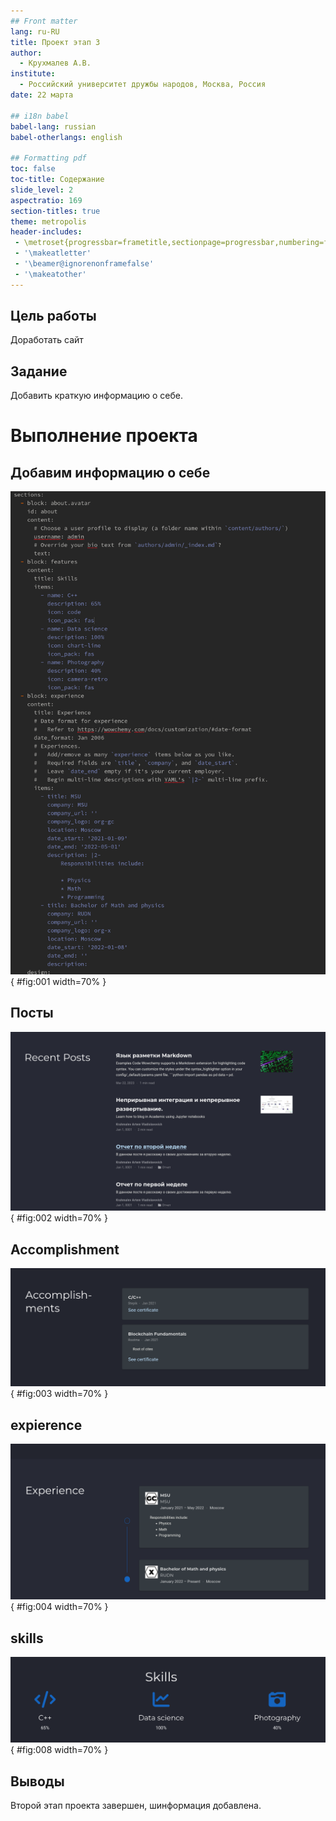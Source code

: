 ```yaml
---
## Front matter
lang: ru-RU
title: Проект этап 3
author:
  - Крухмалев А.В.
institute:
  - Российский университет дружбы народов, Москва, Россия
date: 22 марта

## i18n babel
babel-lang: russian
babel-otherlangs: english

## Formatting pdf
toc: false
toc-title: Содержание
slide_level: 2
aspectratio: 169
section-titles: true
theme: metropolis
header-includes:
 - \metroset{progressbar=frametitle,sectionpage=progressbar,numbering=fraction}
 - '\makeatletter'
 - '\beamer@ignorenonframefalse'
 - '\makeatother'
---
```


## Цель работы

Доработать сайт

## Задание

Добавить краткую информацию о себе.

# Выполнение проекта

## Добавим информацию о себе

![информация](image/1.png){ #fig:001 width=70% }

## Посты

![посты](image/2.png){ #fig:002 width=70% }

## Accomplishment

![](image/3.png){ #fig:003 width=70% }

## expierence

![expierence](image/4.png){ #fig:004 width=70% }

## skills
![На сайте](image/5.png){ #fig:008 width=70% }

## Выводы

Второй этап проекта завершен, шинформация добавлена.
